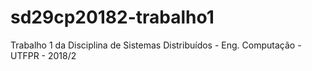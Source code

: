 # sd29cp20182-trabalho1
Trabalho 1 da Disciplina de Sistemas Distribuídos - Eng. Computação - UTFPR - 2018/2
